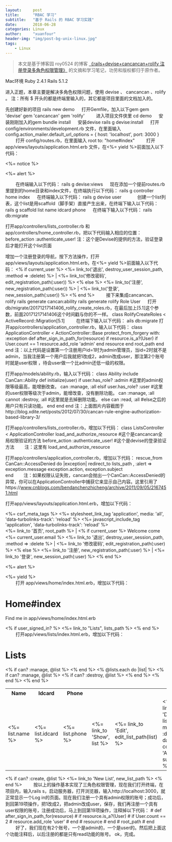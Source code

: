```yaml
---
layout:     post
title:      "RBAC 学习"
subtitle:   "基于 Rails 的 RBAC 学习实践"
date:       2018-06-28
categories: Linux
author:     "xuanfour"
header-img: "img/post-bg-unix-linux.jpg"
tags:
    - Linux
---
```


> 本文是基于博客园 roy0524 的博客 [《rails+devise+cancancan+rolify 注册登录多角色权限管理》](https://www.cnblogs.com/roy0524/p/8053502.html) 的文摘和学习笔记，功劳和版权都归于原作者。

Mac环境
Ruby 2.4.1
Rails 5.1.2

进入正题，本章主要是解决多角色权限问题，使用 devise 、 cancancan 、rolify 。 
注：所有 $ 开头的都是终端里输入的，其它都是项目里面的文档加入的。

先创建好新的项目
rails new demo
　
打开Gemfile，加入以下gem
gem 'devise'
gem 'cancancan'
gem 'rolify'
　　
进入项目文件侠里
cd demo
　
安装刚刚加入的gem
bundle install
　
安装devise
rails g devise:install
　
打开config/environments/development.rb 文件，在里面输入
config.action_mailer.default_url_options = { host: 'localhost', port: 3000 }
　　
打开 config/routes.rb，在里面输入
root to: "home#index"
　　
打开app/views/layouts/application.html.erb 文件，在<%= yield %>前面加入以下代码：
<p class="notice"><%= notice %></p>
<p class="alert"><%= alert %></p>
　　
在终端输入以下代码：
rails g devise:views
　
现在添加一个提前routes.rb里提到的home目录和index文件，在终端执行以下代码：
rails g controller home index
　
在终端输入以下代码：
rails g devise user
　　　
创建一个list列表，这个list是用scaffold（脚手架）直接产生出来，在终端下输入以下代码：
rails g scaffold list name idcard phone
　
在终端下输入以下代码：
rails db:migrate

打开app/controllers/lists_controller.rb 和 app/controllers/home_controller.rb，把以下代码输入相应的位置：
before_action :authenticate_user!
注：这个是Devise的提供的方法，验证登录后才能打开这个list页面

增加一个注册登录的导航，按下方法操作，打开app/views/layouts/application.html.erb，在<%= yield %>前面输入以下代码：
<% if current_user %>
    <%= link_to('退出', destroy_user_session_path, :method => :delete) %> |
    <%= link_to('修改密码', edit_registration_path(:user)) %>
  <% else %>
    <%= link_to('注册', new_registration_path(:user)) %> |
    <%= link_to('登录', new_session_path(:user)) %>
<% end %>
　　
接下来集成cancancan、rolify
rails generate cancan:ability
rails generate rolify Role User
　
打开db/migrate/20171217141406_rolify_create_roles.rb，在最后加上[5.1]这个参数，前面20171217141406这个时间戳与你的不一样。
class RolifyCreateRoles < ActiveRecord::Migration[5.1]
　　
在终端下输入以下代码：
ails db:migrate
打开app/controllers/application_controller.rb，输入以下代码：
class ApplicationController < ActionController::Base
  protect_from_forgery with: :exception
      def after_sign_in_path_for(resource)
        if resource.is_a?(User)
          if User.count == 1
            resource.add_role 'admin'
          end
          resource
        end
        root_path
      end
end
注：以上代码是设置第一个注册用户id=1时为admin管理员，当id=2时就不是admin，当我注册第一个用户后我就把1改成2，admin改成user，那注第2个账号时就是user权限 ，待会user做一个比admin还低一级的权限。

打开app/models/ability.rb，输入以下代码：
class Ability
  include CanCan::Ability
  def initialize(user)
        if user.has_role? :admin  #这里的admin权限等级最高，能增删改查。
          can :manage, :all
        elsif user.has_role? :user  #这里的user权限等级次于admin，能增改查，没有删除功能。
          can :manage, :all
          cannot :destroy, :all  #这里就是去掉删除功能。
        else
          can :read, :all    #else之后的用户只有只读功能。
        end
  end
end
注：上面图片内容截图于http://blog.xdite.net/posts/2012/07/30/cancan-rule-engine-authorization-based-library-3/

打开app/controllers/lists_controller.rb，增加以下代码：
class ListsController < ApplicationController
  load_and_authorize_resource  #这个是cancancan全局权限验证的方法
  before_action :authenticate_user!  #这个是devise的登录验证方法
　　注：这里有 load_and_authorize_resource 

打开app/controllers/application_controller.rb，增加以下代码：
rescue_from CanCan::AccessDenied do |exception|
    redirect_to lists_path , :alert => exception.message
    exception.action, exception.subject<br>end
　　注：如果权限认证失败，cancan会抛出一个CanCan::AccessDenied的异常，你可以在ApplicationController中捕获它来显示自己内容。这里引用了https://www.cnblogs.com/bendanchenzhicheng/archive/2011/09/05/2167451.html

打开app/views/layouts/application.html.erb，增加以下代码：
<!DOCTYPE html>
<html>
  <head>
    <title>Demo</title>
    <%= csrf_meta_tags %>
    <%= stylesheet_link_tag    'application', media: 'all', 'data-turbolinks-track': 'reload' %>
    <%= javascript_include_tag 'application', 'data-turbolinks-track': 'reload' %>
  </head>
  <body>
    <div class="container">
        <div class="col-md-12">
    <%= link_to '首页', root_path %> |
    <% if current_user %>
      Welcome come <%= current_user.email %>
      <%= link_to '退出', destroy_user_session_path, :method => :delete %> |
      <%= link_to '修改密码', edit_registration_path(:user) %>
    <% else %>
      <%= link_to '注册', new_registration_path(:user) %> |
      <%= link_to '登录', new_session_path(:user) %>
    <% end %>
    <p class="text-danger"><%= alert %></p>
    <%= yield %>
  </div>
</div>
  </body>
</html>
　　
打开 app/views/home/index.html.erb，增加以下代码：
<h1>Home#index</h1>
<p>Find me in app/views/home/index.html.erb</p>
  <% if user_signed_in? %>
          <%= link_to "Lists", lists_path %>
  <% end %>
　　
打开app/views/lists/index.html.erb，增加以下代码：
<h1>Lists</h1>
  <table class="table table-bordered">
    <tr>
      <th>Name</th>
      <th>Idcard</th>
      <th>Phone</th>
      <% if can? :manage, @list %>
      <th colspan="3"></th>
      <% end %>
    </tr>
      <% @lists.each do |list| %>
    <tr>
      <td><%= list.name %></td>
      <td><%= list.idcard %></td>
      <td><%= list.phone %></td>
      <% if can? :manage, @list %>
      <td><%= link_to 'Show', list %></td>
      <td><%= link_to 'Edit', edit_list_path(list) %></td>
      <% if can? :destroy, @list %>
      <td><%= link_to 'Destroy', list, method: :delete, data: { confirm: 'Are you sure?' } %></td>
      <% end %>
      <% end %>
    </tr>
    <% end %>
  </table>
<% if can? :create, @list %>
<%= link_to 'New List', new_list_path %>
<% end %>
　　
按以上的操作基本实现了三角色权限管理，现在我们打开终端，在项目内，输入rails s，启动服务器，打开浏览器，输入http://localhost:3000，就正常显示一个Log in的页面。现在我们注册一个具有admin权限的账号；成功后，到回第19项操作，把1改成2，把admin改成user，保存，我们再注册一个具有user权限的账号，注册成功后，马上到回第19项操作，注释掉以下代码：
# def after_sign_in_path_for(resource)
#       if resource.is_a?(User)
#         if User.count == 2
#           resource.add_role 'user'
#         end
#         resource
#       end
#       root_path
#   end
　　
好了，我们现在有2个账号，一个是admin的，一个是user的。然后把上面这个功能注释后，以后注册的都是只有read功能的账号。
ok，完成。
